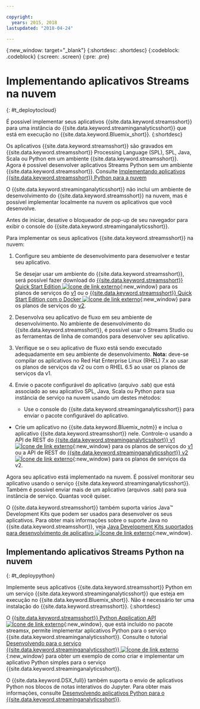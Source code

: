 ```yaml
---

copyright:
  years: 2015, 2018
lastupdated: "2018-04-24"

---
```


<!-- Attribute definitions -->
{:new_window: target="_blank"}
{:shortdesc: .shortdesc}
{:codeblock: .codeblock}
{:screen: .screen}
{:pre: .pre}

# Implementando aplicativos Streams na nuvem
{: #t_deploytocloud}

É possível implementar seus aplicativos {{site.data.keyword.streamsshort}} para uma instância do {{site.data.keyword.streaminganalyticsshort}} que está em execução no {{site.data.keyword.Bluemix_short}}.
{:shortdesc}

Os aplicativos {{site.data.keyword.streamsshort}} são gravados em {{site.data.keyword.streamsshort}} Processing Language (SPL), SPL, Java, Scala ou Python em um ambiente {{site.data.keyword.streamsshort}}. Agora é possível desenvolver aplicativos Streams Python sem um ambiente {{site.data.keyword.streamsshort}}. Consulte [Implementando aplicativos {{site.data.keyword.streamsshort}} Python para a nuvem](docs/services/StreamingAnalytics/t_deploytocloud.html#t_deploypython)


O {{site.data.keyword.streaminganalyticsshort}} não inclui um ambiente de desenvolvimento do {{site.data.keyword.streamsshort}} na nuvem, mas é possível implementar localmente na nuvem os aplicativos que você desenvolve.

Antes de iniciar, desative o bloqueador de pop-up de seu navegador para exibir o console do {{site.data.keyword.streaminganalyticsshort}}.

Para implementar os seus aplicativos {{site.data.keyword.streamsshort}} na nuvem:

1. Configure seu ambiente de desenvolvimento para desenvolver e testar seu aplicativo.

	Se desejar usar um ambiente do {{site.data.keyword.streamsshort}}, será possível fazer download do [{{site.data.keyword.streamsshort}} Quick Start Edition ![Ícone de link externo](../../icons/launch-glyph.svg "Ícone de link externo")](http://ibmstreams.github.io/streamsx.documentation/docs/4.2/qse-intro/){:new_window} para os planos de serviços do [v1](/docs/services/StreamingAnalytics/service_plans.html) ou o [{{site.data.keyword.streamsshort}} Quick Start Edition com o Docker ![Ícone de link externo](../../icons/launch-glyph.svg "Ícone de link externo")](https://www.ibm.com/marketing/iwm/iwm/web/preLogin.do?source=swg-ibmistvi){:new_window} para os planos de serviços do [v2](/docs/services/StreamingAnalytics/service_plans.html).

2. Desenvolva seu aplicativo de fluxo em seu ambiente de desenvolvimento. No ambiente de desenvolvimento do {{site.data.keyword.streamsshort}}, é possível usar o Streams Studio ou as ferramentas de linha de comandos para desenvolver seu aplicativo.

3. Verifique se o seu aplicativo de fluxo está sendo executado adequadamente em seu ambiente de desenvolvimento.
**Nota:** deve-se compilar os aplicativos no Red Hat Enterprise Linux (RHEL) 7.x ao usar os planos de serviços da v2 ou com o RHEL 6.5 ao usar os planos de serviços da v1.

4. Envie o pacote configurável do aplicativo (arquivo .sab) que está associado ao seu aplicativo SPL, Java, Scala ou Python para sua instância de serviço na nuvem usando um destes métodos:
	* Use o console do {{site.data.keyword.streaminganalyticsshort}} para enviar o pacote configurável do aplicativo.

  * Crie um aplicativo no {{site.data.keyword.Bluemix_notm}} e inclua o aplicativo {{site.data.keyword.streamsshort}} nele. Controle-o usando a API de REST do [{{site.data.keyword.streaminganalyticsshort}} v1 ![Ícone de link externo](../../icons/launch-glyph.svg "Ícone de link externo")](https://console.bluemix.net/apidocs/220){:new_window} para os planos de serviços do [v1](/docs/services/StreamingAnalytics/service_plans.html) ou a API de REST do [{{site.data.keyword.streaminganalyticsshort}} v2 ![Ícone de link externo](../../icons/launch-glyph.svg "Ícone de link externo")](https://console.bluemix.net/apidocs/1939){:new_window} para os planos de serviços da v2.

Agora seu aplicativo está implementado na nuvem. É possível monitorar seu aplicativo usando o serviço {{site.data.keyword.streaminganalyticsshort}}. Também é possível enviar mais de um aplicativo (arquivos .sab) para sua instância de serviço. Quantas você quiser.

O {{site.data.keyword.streamsshort}} também suporta vários Java™ Development Kits que podem ser usados para desenvolver os seus aplicativos. Para obter mais informações sobre o suporte Java no {{site.data.keyword.streamsshort}}, veja [Java Development Kits suportados para desenvolvimento de aplicativo ![Ícone de link externo](../../icons/launch-glyph.svg "Ícone de link externo")](https://www.ibm.com/support/knowledgecenter/en/SSCRJU_4.2.1/com.ibm.streams.install.doc/doc/ibminfospherestreams-install-prerequisites-java-supported-sdks.html){:new_window}.

## Implementando aplicativos Streams Python na nuvem
{: #t_deploypython}

Implemente seus aplicativos {{site.data.keyword.streamsshort}} Python em um serviço {{site.data.keyword.streaminganalyticsshort}} que esteja em execução no {{site.data.keyword.Bluemix_short}}. Não é necessário ter uma instalação do {{site.data.keyword.streamsshort}}.
{:shortdesc}

O [{{site.data.keyword.streamsshort}} Python Application API ![Ícone de link externo](../../icons/launch-glyph.svg "Ícone de link externo")](http://ibmstreams.github.io/streamsx.documentation/docs/python/python-appapi-devguide/#50-api-features){:new_window}, que está incluído no pacote streamsx, permite implementar aplicativos Python para o serviço {{site.data.keyword.streaminganalyticsshort}}. Consulte o tutorial [Desenvolvendo para o serviço {{site.data.keyword.streaminganalyticsshort}} ![Ícone de link externo](../../icons/launch-glyph.svg "Ícone de link externo")](http://ibmstreams.github.io/streamsx.documentation/docs/python/1.6/python-appapi-devguide-2a/index.html){:new_window} para obter um exemplo de como criar e implementar um aplicativo Python simples para o serviço {{site.data.keyword.streaminganalyticsshort}}.

O {{site.data.keyword.DSX_full}} também suporta o envio de aplicativos Python nos blocos de notas interativos do Jupyter. Para obter mais informações, consulte [Desenvolvendo aplicativos Python para o {{site.data.keyword.streaminganalyticsshort}}](/docs/services/StreamingAnalytics/t_develop_apps_python.html).
